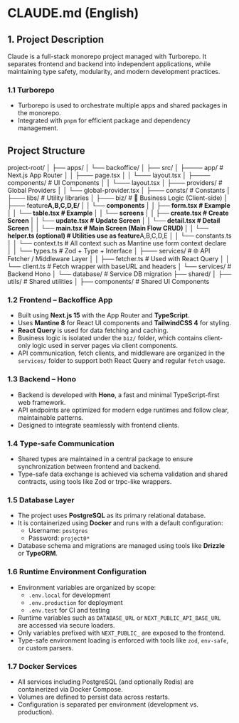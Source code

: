 # CLAUDE.md (English)

## 1. Project Description

Claude is a full-stack monorepo project managed with Turborepo. It separates frontend and backend into independent applications, while maintaining type safety, modularity, and modern development practices.

### 1.1 Turborepo

- Turborepo is used to orchestrate multiple apps and shared packages in the monorepo.
- Integrated with `pnpm` for efficient package and dependency management.

## Project Structure

project-root/
│
├── apps/
│   └── backoffice/
│       ├── src/
│       ├──── app/                     # Next.js App Router
│       │    ├─── page.tsx
│       │    └─── layout.tsx
│       ├──── components/              # UI Components
│       │    └─── layout.tsx
│       ├─── providers/               # Global Providers
│       │    └── global-provider.tsx
│       ├─── consts/                  # Constants
│       ├─── libs/                    # Utility libraries
│       ├─── biz/                     # 💼 Business Logic (Client-side)
│       ├─── feature**A,B,C,D,E/
│       │    └── components
│       │       ├── form.tsx          # Example
│       │       └── table.tsx         # Example
│       │    └── screens
│       │       ├── create.tsx        # Create Screen
│       │       └── update.tsx        # Update Screen
│       │       └── detail.tsx        # Detail Screen
│       │       └── main.tsx          # Main Screen (Main Flow CRUD)
│       │    └── helper.ts (optional) # Utilities use as feature**A,B,C,D,E
│       │    └── constants.ts         
│       │    └── context.ts           # All context such as Mantine use form context declare
│       │    └── types.ts             # Zod + Type + Interface
│       ├─── services/                # 🌐 API Fetcher / Middleware Layer
│       │    ├── fetcher.ts           # Used with React Query
│       │    └── client.ts            # Fetch wrapper with baseURL and headers
│   └── services/                    # Backend Hono
│   └── database/                    # Service DB migration
├── shared/
│   ├── utils/                       # Shared utilities
│   ├── components/                  # Shared UI Components

### 1.2 Frontend – Backoffice App

- Built using **Next.js 15** with the App Router and **TypeScript**.
- Uses **Mantine 8** for React UI components and **TailwindCSS 4** for styling.
- **React Query** is used for data fetching and caching.
- Business logic is isolated under the `biz/` folder, which contains client-only logic used in server pages via client components.
- API communication, fetch clients, and middleware are organized in the `services/` folder to support both React Query and regular `fetch` usage.


### 1.3 Backend – Hono

- Backend is developed with **Hono**, a fast and minimal TypeScript-first web framework.
- API endpoints are optimized for modern edge runtimes and follow clear, maintainable patterns.
- Designed to integrate seamlessly with frontend clients.

### 1.4 Type-safe Communication

- Shared types are maintained in a central package to ensure synchronization between frontend and backend.
- Type-safe data exchange is achieved via schema validation and shared contracts, using tools like Zod or trpc-like wrappers.

### 1.5 Database Layer

- The project uses **PostgreSQL** as its primary relational database.
- It is containerized using **Docker** and runs with a default configuration:
  - Username: `postgres`
  - Password: `project0*`
- Database schema and migrations are managed using tools like **Drizzle** or **TypeORM**.

### 1.6 Runtime Environment Configuration

- Environment variables are organized by scope:
  - `.env.local` for development
  - `.env.production` for deployment
  - `.env.test` for CI and testing
- Runtime variables such as `DATABASE_URL` or `NEXT_PUBLIC_API_BASE_URL` are accessed via secure loaders.
- Only variables prefixed with `NEXT_PUBLIC_` are exposed to the frontend.
- Type-safe environment loading is enforced with tools like `zod`, `env-safe`, or custom parsers.

### 1.7 Docker Services

- All services including PostgreSQL (and optionally Redis) are containerized via Docker Compose.
- Volumes are defined to persist data across restarts.
- Configuration is separated per environment (development vs. production).